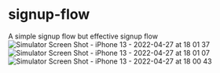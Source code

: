 # signup-flow
A simple signup flow but effective signup flow
![Simulator Screen Shot - iPhone 13 - 2022-04-27 at 18 01 37](https://user-images.githubusercontent.com/52887498/165638591-f9c7dc90-b917-448d-8fd9-a4eb97b19aa2.png)
![Simulator Screen Shot - iPhone 13 - 2022-04-27 at 18 01 07](https://user-images.githubusercontent.com/52887498/165638592-f8ba4ece-1b67-4a2b-86a2-569cb0b04a7f.png)
![Simulator Screen Shot - iPhone 13 - 2022-04-27 at 18 00 43](https://user-images.githubusercontent.com/52887498/165638595-c8c1ea68-82b9-43ed-a121-8acfedb97e18.png)
